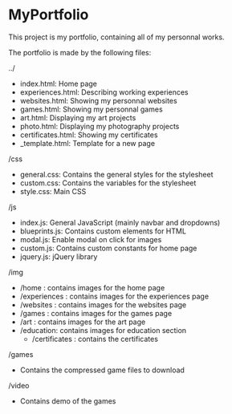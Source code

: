 # MyPortfolio

This project is my portfolio, containing all of my personnal works.

The portfolio is made by the following files: 

../
- index.html: Home page
- experiences.html: Describing working experiences
- websites.html: Showing my personnal websites
- games.html: Showing my personnal games
- art.html: Displaying my art projects
- photo.html: Displaying my photography projects
- certificates.html: Showing my certificates
- _template.html: Template for a new page

/css
- general.css: Contains the general styles for the stylesheet
- custom.css: Contains the variables for the stylesheet
- style.css: Main CSS

/js
- index.js: General JavaScript (mainly navbar and dropdowns)
- blueprints.js: Contains custom elements for HTML
- modal.js: Enable modal on click for images
- custom.js: Contains custom constants for home page
- jquery.js: jQuery library

/img
- /home : contains images for the home page
- /experiences : contains images for the experiences page
- /websites : contains images for the websites page
- /games : contains images for the games page
- /art : contains images for the art page
- /education: contains images for education section
  - /certificates : contains the certificates

/games
- Contains the compressed game files to download

/video
- Contains demo of the games
